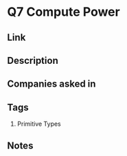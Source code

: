 # Q7 Compute Power

## Link

## Description

## Companies asked in

## Tags

1. Primitive Types

## Notes
